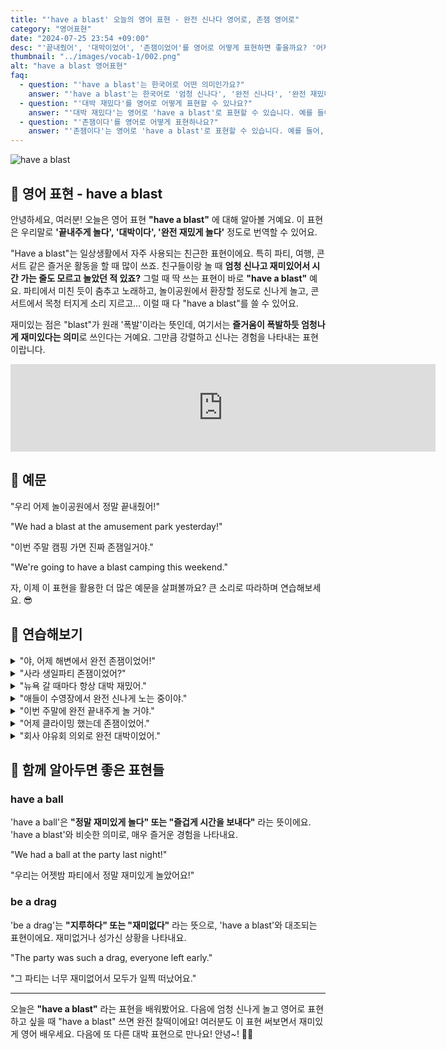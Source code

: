 ```yaml
---
title: "'have a blast' 오늘의 영어 표현 - 완전 신나다 영어로, 존잼 영어로"
category: "영어표현"
date: "2024-07-25 23:54 +09:00"
desc: "'끝내줬어', '대박이었어', '존잼이었어'를 영어로 어떻게 표현하면 좋을까요? '어제 해변에서 정말 대박이었어', '이번 주말에 완전 존잼일거야' 등을 영어로 표현하는 법을 배워봅시다. 다양한 예문을 통해서 연습하고 본인의 표현으로 만들어 보세요."
thumbnail: "../images/vocab-1/002.png"
alt: "have a blast 영어표현"
faq:
  - question: "'have a blast'는 한국어로 어떤 의미인가요?"
    answer: "'have a blast'는 한국어로 '엄청 신나다', '완전 신나다', '완전 재밌다'라는 의미입니다. 매우 즐겁고 신나는 경험을 할 때 사용하는 표현입니다. 예를 들어, '어제 해변에서 정말 재미있게 놀았어요'는 'We had a blast at the beach yesterday'로 말할 수 있습니다."
  - question: "'대박 재밌다'를 영어로 어떻게 표현할 수 있나요?"
    answer: "'대박 재밌다'는 영어로 'have a blast'로 표현할 수 있습니다. 예를 들어, '어제 해변에서 대박 재밌게 놀았어'는 'We had a blast at the beach yesterday'로 말할 수 있습니다."
  - question: "'존잼이다'를 영어로 어떻게 표현하나요?"
    answer: "'존잼이다'는 영어로 'have a blast'로 표현할 수 있습니다. 예를 들어, '이번 주말에 존잼일거야'는 'We're going to have a blast this weekend'로 말할 수 있습니다."
---
```


![have a blast](../images/vocab-1/v002-1.avif)

## 🌟 영어 표현 - have a blast

안녕하세요, 여러분! 오늘은 영어 표현 **"have a blast"** 에 대해 알아볼 거예요. 이 표현은 우리말로 **'끝내주게 놀다', '대박이다', '완전 재밌게 놀다'** 정도로 번역할 수 있어요.

"Have a blast"는 일상생활에서 자주 사용되는 친근한 표현이에요. 특히 파티, 여행, 콘서트 같은 즐거운 활동을 할 때 많이 쓰죠. 친구들이랑 놀 때 **엄청 신나고 재미있어서 시간 가는 줄도 모르고 놀았던 적 있죠?** 그럴 때 딱 쓰는 표현이 바로 **"have a blast"** 예요. 파티에서 미친 듯이 춤추고 노래하고, 놀이공원에서 환장할 정도로 신나게 놀고, 콘서트에서 목청 터지게 소리 지르고... 이럴 때 다 "have a blast"를 쓸 수 있어요.

재미있는 점은 "blast"가 원래 '폭발'이라는 뜻인데, 여기서는 **즐거움이 폭발하듯 엄청나게 재미있다는 의미**로 쓰인다는 거예요. 그만큼 강렬하고 신나는 경험을 나타내는 표현이랍니다.

<iframe src="https://ads-partners.coupang.com/widgets.html?id=819055&template=carousel&trackingCode=AF7855282&subId=&width=680&height=140&tsource=" width="680" height="140" frameborder="0" scrolling="no" referrerpolicy="unsafe-url" browsingtopics></iframe>

## 📖 예문

"우리 어제 놀이공원에서 정말 끝내줬어!"

"We had a blast at the amusement park yesterday!"

"이번 주말 캠핑 가면 진짜 존잼일거야."

"We're going to have a blast camping this weekend."

자, 이제 이 표현을 활용한 더 많은 예문을 살펴볼까요? 큰 소리로 따라하며 연습해보세요. 😎

## 💬 연습해보기

<details>
<summary>"야, 어제 해변에서 완전 존잼이었어!"</summary>
<span>"Dude, we had a blast at the beach yesterday!"</span>
</details>

<details>
<summary>"사라 생일파티 존잼이었어?"</summary>
<span>"Did you have a blast at Sarah's birthday party?"</span>
</details>

<details>
<summary>"뉴욕 갈 때마다 항상 대박 재밌어."</summary>
<span>"I always have a blast when I visit New York."</span>
</details>

<details>
<summary>"애들이 수영장에서 완전 신나게 노는 중이야."</summary>
<span>"The kids are having a blast in the pool."</span>
</details>

<details>
<summary>"이번 주말에 완전 끝내주게 놀 거야."</summary>
<span>"We're going to have a blast this weekend."</span>
</details>

<details>
<summary>"어제 클라이밍 했는데 존잼이었어."</summary>
<span>"I went climbing yesterday and had a blast!"</span>
</details>

<details>
<summary>"회사 야유회 의외로 완전 대박이었어."</summary>
<span>"We unexpectedly had a blast at the company picnic"</span>
</details>

## 🤝 함께 알아두면 좋은 표현들

### have a ball

'have a ball'은 **"정말 재미있게 놀다" 또는 "즐겁게 시간을 보내다"** 라는 뜻이에요. 'have a blast'와 비슷한 의미로, 매우 즐거운 경험을 나타내요.

"We had a ball at the party last night!"

"우리는 어젯밤 파티에서 정말 재미있게 놀았어요!"

### be a drag

'be a drag'는 **"지루하다" 또는 "재미없다"** 라는 뜻으로, 'have a blast'와 대조되는 표현이에요. 재미없거나 성가신 상황을 나타내요.

"The party was such a drag, everyone left early."

"그 파티는 너무 재미없어서 모두가 일찍 떠났어요."

---

오늘은 **"have a blast"** 라는 표현을 배워봤어요. 다음에 엄청 신나게 놀고 영어로 표현하고 싶을 때 "have a blast" 쓰면 완전 찰떡이에요! 여러분도 이 표현 써보면서 재미있게 영어 배우세요. 다음에 또 다른 대박 표현으로 만나요! 안녕~! 🎉🎊
